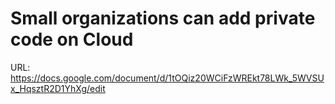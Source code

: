 # Small organizations can add private code on Cloud

URL: https://docs.google.com/document/d/1tOQiz20WCiFzWREkt78LWk_5WVSUx_HqsztR2D1YhXg/edit
